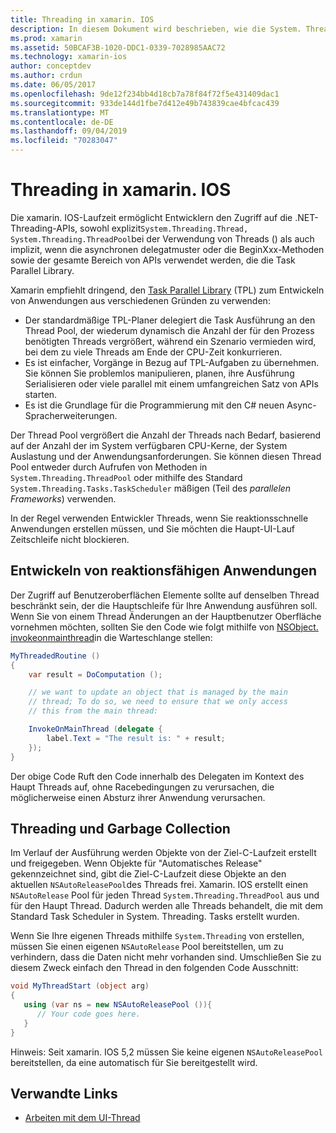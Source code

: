 ```yaml
---
title: Threading in xamarin. IOS
description: In diesem Dokument wird beschrieben, wie die System. Threading-APIs in einer xamarin. IOS-Anwendung verwendet werden. Dabei werden die Task Parallel Library, das entwickeln reaktionsfähiger Anwendungen und die Garbage Collection erläutert.
ms.prod: xamarin
ms.assetid: 50BCAF3B-1020-DDC1-0339-7028985AAC72
ms.technology: xamarin-ios
author: conceptdev
ms.author: crdun
ms.date: 06/05/2017
ms.openlocfilehash: 9de12f234bb4d18cb7a78f84f72f5e431409dac1
ms.sourcegitcommit: 933de144d1fbe7d412e49b743839cae4bfcac439
ms.translationtype: MT
ms.contentlocale: de-DE
ms.lasthandoff: 09/04/2019
ms.locfileid: "70283047"
---
```

# <a name="threading-in-xamarinios"></a>Threading in xamarin. IOS

Die xamarin. IOS-Laufzeit ermöglicht Entwicklern den Zugriff auf die .NET-Threading-APIs, sowohl explizit`System.Threading.Thread, System.Threading.ThreadPool`bei der Verwendung von Threads () als auch implizit, wenn die asynchronen delegatmuster oder die BeginXxx-Methoden sowie der gesamte Bereich von APIs verwendet werden, die die Task Parallel Library.



Xamarin empfiehlt dringend, den [Task Parallel Library](https://msdn.microsoft.com/library/dd460717.aspx) (TPL) zum Entwickeln von Anwendungen aus verschiedenen Gründen zu verwenden:
- Der standardmäßige TPL-Planer delegiert die Task Ausführung an den Thread Pool, der wiederum dynamisch die Anzahl der für den Prozess benötigten Threads vergrößert, während ein Szenario vermieden wird, bei dem zu viele Threads am Ende der CPU-Zeit konkurrieren. 
- Es ist einfacher, Vorgänge in Bezug auf TPL-Aufgaben zu übernehmen. Sie können Sie problemlos manipulieren, planen, ihre Ausführung Serialisieren oder viele parallel mit einem umfangreichen Satz von APIs starten. 
- Es ist die Grundlage für die Programmierung mit den C# neuen Async-Spracherweiterungen. 


Der Thread Pool vergrößert die Anzahl der Threads nach Bedarf, basierend auf der Anzahl der im System verfügbaren CPU-Kerne, der System Auslastung und der Anwendungsanforderungen. Sie können diesen Thread Pool entweder durch Aufrufen von Methoden in `System.Threading.ThreadPool` oder mithilfe des Standard `System.Threading.Tasks.TaskScheduler` mäßigen (Teil des *parallelen Frameworks*) verwenden.

In der Regel verwenden Entwickler Threads, wenn Sie reaktionsschnelle Anwendungen erstellen müssen, und Sie möchten die Haupt-UI-Lauf Zeitschleife nicht blockieren.

 <a name="Developing_Responsive_Applications" />


## <a name="developing-responsive-applications"></a>Entwickeln von reaktionsfähigen Anwendungen

Der Zugriff auf Benutzeroberflächen Elemente sollte auf denselben Thread beschränkt sein, der die Hauptschleife für Ihre Anwendung ausführen soll. Wenn Sie von einem Thread Änderungen an der Hauptbenutzer Oberfläche vornehmen möchten, sollten Sie den Code wie folgt mithilfe von [NSObject. invokeonmainthread](xref:Foundation.NSObject)in die Warteschlange stellen:

```csharp
MyThreadedRoutine ()  
{  
    var result = DoComputation ();  

    // we want to update an object that is managed by the main
    // thread; To do so, we need to ensure that we only access
    // this from the main thread:

    InvokeOnMainThread (delegate {  
        label.Text = "The result is: " + result;  
    });
}
```

Der obige Code Ruft den Code innerhalb des Delegaten im Kontext des Haupt Threads auf, ohne Racebedingungen zu verursachen, die möglicherweise einen Absturz ihrer Anwendung verursachen.

 <a name="Threading_and_Garbage_Collection" />


## <a name="threading-and-garbage-collection"></a>Threading und Garbage Collection

Im Verlauf der Ausführung werden Objekte von der Ziel-C-Laufzeit erstellt und freigegeben. Wenn Objekte für "Automatisches Release" gekennzeichnet sind, gibt die Ziel-C-Laufzeit diese Objekte an den aktuellen `NSAutoReleasePool`des Threads frei. Xamarin. IOS erstellt einen `NSAutoRelease` Pool für jeden Thread `System.Threading.ThreadPool` aus und für den Haupt Thread. Dadurch werden alle Threads behandelt, die mit dem Standard Task Scheduler in System. Threading. Tasks erstellt wurden.

Wenn Sie Ihre eigenen Threads mithilfe `System.Threading` von erstellen, müssen Sie einen eigenen `NSAutoRelease` Pool bereitstellen, um zu verhindern, dass die Daten nicht mehr vorhanden sind. Umschließen Sie zu diesem Zweck einfach den Thread in den folgenden Code Ausschnitt:

```csharp
void MyThreadStart (object arg)
{
   using (var ns = new NSAutoReleasePool ()){
      // Your code goes here.
   }
}
```

Hinweis: Seit xamarin. IOS 5,2 müssen Sie keine eigenen `NSAutoReleasePool` bereitstellen, da eine automatisch für Sie bereitgestellt wird.


## <a name="related-links"></a>Verwandte Links

- [Arbeiten mit dem UI-Thread](~/ios/user-interface/ios-ui/ui-thread.md)
